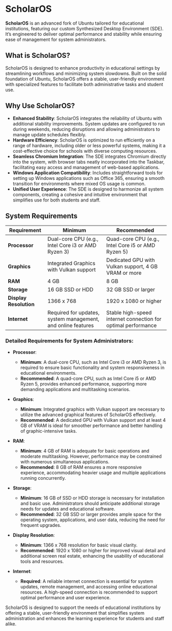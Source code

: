 # ScholarOS

**ScholarOS** is an advanced fork of Ubuntu tailored for educational institutions, featuring our custom Synthesized Desktop Environment (SDE). It’s engineered to deliver optimal performance and stability while ensuring ease of management for system administrators.

## What is ScholarOS?

ScholarOS is designed to enhance productivity in educational settings by streamlining workflows and minimizing system slowdowns. Built on the solid foundation of Ubuntu, ScholarOS offers a stable, user-friendly environment with specialized features to facilitate both administrative tasks and student use.

## Why Use ScholarOS?

- **Enhanced Stability**: ScholarOS integrates the reliability of Ubuntu with additional stability improvements. System updates are configured to run during weekends, reducing disruptions and allowing administrators to manage update schedules flexibly.
- **Hardware Efficiency**: ScholarOS is optimized to run efficiently on a range of hardware, including older or less powerful systems, making it a cost-effective choice for schools with diverse computing resources.
- **Seamless Chromium Integration**: The SDE integrates Chromium directly into the system, with browser tabs neatly incorporated into the Taskbar, facilitating easy access and management of web-based applications.
- **Windows Application Compatibility**: Includes straightforward tools for setting up Windows applications such as Office 365, ensuring a smooth transition for environments where mixed OS usage is common.
- **Unified User Experience**: The SDE is designed to harmonize all system components, creating a cohesive and intuitive environment that simplifies use for both students and staff.

## System Requirements

| **Requirement**         | **Minimum**                                     | **Recommended**                              |
|-------------------------|-------------------------------------------------|----------------------------------------------|
| **Processor**           | Dual-core CPU (e.g., Intel Core i3 or AMD Ryzen 3) | Quad-core CPU (e.g., Intel Core i5 or AMD Ryzen 5) |
| **Graphics**            | Integrated Graphics with Vulkan support        | Dedicated GPU with Vulkan support, 4 GB VRAM or more |
| **RAM**                 | 4 GB                                            | 8 GB                                         |
| **Storage**             | 16 GB SSD or HDD                                | 32 GB SSD or larger                          |
| **Display Resolution**  | 1366 x 768                                      | 1920 x 1080 or higher                        |
| **Internet**            | Required for updates, system management, and online features | Stable high-speed internet connection for optimal performance |

### Detailed Requirements for System Administrators:

- **Processor**:
  - **Minimum**: A dual-core CPU, such as Intel Core i3 or AMD Ryzen 3, is required to ensure basic functionality and system responsiveness in educational environments.
  - **Recommended**: A quad-core CPU, such as Intel Core i5 or AMD Ryzen 5, provides enhanced performance, supporting more demanding applications and multitasking scenarios.

- **Graphics**:
  - **Minimum**: Integrated graphics with Vulkan support are necessary to utilize the advanced graphical features of ScholarOS effectively.
  - **Recommended**: A dedicated GPU with Vulkan support and at least 4 GB of VRAM is ideal for smoother performance and better handling of graphic-intensive tasks.

- **RAM**:
  - **Minimum**: 4 GB of RAM is adequate for basic operations and moderate multitasking. However, performance may be constrained with numerous simultaneous applications.
  - **Recommended**: 8 GB of RAM ensures a more responsive experience, accommodating heavier usage and multiple applications running concurrently.

- **Storage**:
  - **Minimum**: 16 GB of SSD or HDD storage is necessary for installation and basic use. Administrators should anticipate additional storage needs for updates and educational software.
  - **Recommended**: 32 GB SSD or larger provides ample space for the operating system, applications, and user data, reducing the need for frequent upgrades.

- **Display Resolution**:
  - **Minimum**: 1366 x 768 resolution for basic visual clarity.
  - **Recommended**: 1920 x 1080 or higher for improved visual detail and additional screen real estate, enhancing the usability of educational tools and resources.

- **Internet**:
  - **Required**: A reliable internet connection is essential for system updates, remote management, and accessing online educational resources. A high-speed connection is recommended to support optimal performance and user experience.

ScholarOS is designed to support the needs of educational institutions by offering a stable, user-friendly environment that simplifies system administration and enhances the learning experience for students and staff alike.
